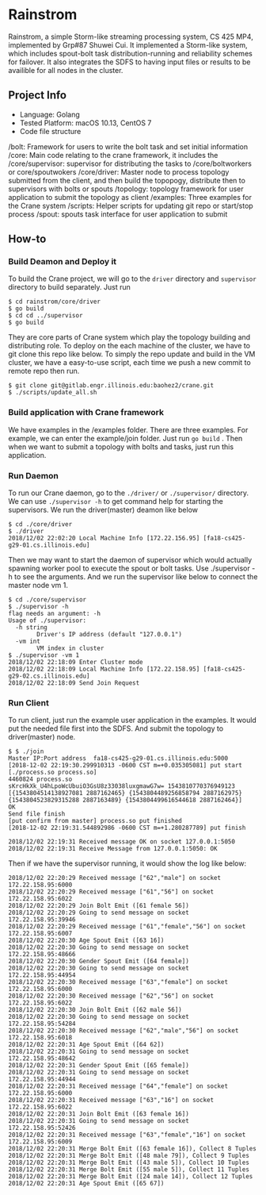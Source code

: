 # Rainstrom

Rainstrom, a simple Storm-like streaming processing system, CS 425 MP4, implemented by Grp#87 Shuwei Cui. It implemented a Storm-like system, which includes spout-bolt task distribution-running and reliability schemes for failover. It also integrates the SDFS to having input files or results to be availible for all nodes in the cluster.

## Project Info

- Language: Golang
- Tested Platform: macOS 10.13, CentOS 7
- Code file structure

/bolt: Framework for users to write the bolt task and set initial information
/core: Main code relating to the crane framework, it includes the 
/core/supervisor: supervisor for distributing the tasks to /core/boltworkers or core/spoutwokers
/core/driver: Master node to process topology submitted from the client, and then build the topopogy, distribute then to supervisors with bolts or spouts
/topology: topology framework for user application to submit the topology as client
/examples: Three examples for the Crane system
/scripts: Helper scripts for updating git repo or start/stop process
/spout: spouts task interface for user application to submit 

## How-to

### Build Deamon and Deploy it

To build the Crane project, we will go to the `driver` directory and `supervisor` directory to build separately. Just run

```shell
$ cd rainstrom/core/driver
$ go build
$ cd cd ../supervisor
$ go build
```

They are core parts of Crane system which play the topology building and distributing role. To deploy on the each machine of the cluster, we have to git clone this repo like below. To simply the repo update and build in the VM cluster, we have a easy-to-use script, each time we push a new commit to remote repo then run.

```shell
$ git clone git@gitlab.engr.illinois.edu:baohez2/crane.git
$ ./scripts/update_all.sh
```

### Build application with Crane framework

We have examples in the /examples folder. There are three examples. For example, we can enter the example/join folder. Just run `go build` . Then when we want to submit a topology with bolts and tasks, just run this application.

### Run Daemon

To run our Crane daemon, go to the `./driver/`  or `./supervisor/` directory. We can use `./supervisor -h` to get command help for starting the supervisors. We run the driver(master) deamon like below

```shell
$ cd ./core/driver
$ ./driver
2018/12/02 22:02:20 Local Machine Info [172.22.156.95] [fa18-cs425-g29-01.cs.illinois.edu]

```

Then we may want to start the daemon of supervisor which would actually spawning worker pool to execute the spout or bolt tasks. Use ./supervisor -h to see the arguments. And we run the supervisor like below to connect the master node vm 1. 

```shell
$ cd ./core/supervisor
$ ./supervisor -h
flag needs an argument: -h
Usage of ./supervisor:
  -h string
    	Driver's IP address (default "127.0.0.1")
  -vm int
    	VM index in cluster
$ ./supervisor -vm 1
2018/12/02 22:18:09 Enter Cluster mode
2018/12/02 22:18:09 Local Machine Info [172.22.158.95] [fa18-cs425-g29-02.cs.illinois.edu]
2018/12/02 22:18:09 Send Join Request

```

### Run Client

To run client, just run the example user application in the examples. It would put the needed file first into the SDFS. And submit the topology to driver(master) node.

```shell
$ $ ./join 
Master IP:Port address  fa18-cs425-g29-01.cs.illinois.edu:5000
[2018-12-02 22:19:30.299910313 -0600 CST m=+0.035305081] put start
[./process.so process.so]
4460824 process.so
sKrcHkXk_U4hLpoWcUbuiO3GsU8z33038luxgmawG7w= 1543810770376949123 [{1543804514138927081 2887162465} {1543804489256858794 2887162975} {1543804523829315288 2887163489} {1543804499616544618 2887162464}]
OK
Send file finish
[put confirm from master] process.so put finished
[2018-12-02 22:19:31.544892986 -0600 CST m=+1.280287789] put finish

2018/12/02 22:19:31 Received message OK on socket 127.0.0.1:5050
2018/12/02 22:19:31 Receive Message from 127.0.0.1:5050: OK
```

Then if we have the supervisor running, it would show the log like below:

```shell
2018/12/02 22:20:29 Received message ["62","male"] on socket 172.22.158.95:6000
2018/12/02 22:20:29 Received message ["61","56"] on socket 172.22.158.95:6022
2018/12/02 22:20:29 Join Bolt Emit ([61 female 56])
2018/12/02 22:20:29 Going to send message on socket 172.22.158.95:39946
2018/12/02 22:20:29 Received message ["61","female","56"] on socket 172.22.158.95:6007
2018/12/02 22:20:30 Age Spout Emit ([63 16])
2018/12/02 22:20:30 Going to send message on socket 172.22.158.95:48666
2018/12/02 22:20:30 Gender Spout Emit ([64 female])
2018/12/02 22:20:30 Going to send message on socket 172.22.158.95:44954
2018/12/02 22:20:30 Received message ["63","female"] on socket 172.22.158.95:6000
2018/12/02 22:20:30 Received message ["62","56"] on socket 172.22.158.95:6022
2018/12/02 22:20:30 Join Bolt Emit ([62 male 56])
2018/12/02 22:20:30 Going to send message on socket 172.22.158.95:54284
2018/12/02 22:20:30 Received message ["62","male","56"] on socket 172.22.158.95:6018
2018/12/02 22:20:31 Age Spout Emit ([64 62])
2018/12/02 22:20:31 Going to send message on socket 172.22.158.95:48642
2018/12/02 22:20:31 Gender Spout Emit ([65 female])
2018/12/02 22:20:31 Going to send message on socket 172.22.158.95:44944
2018/12/02 22:20:31 Received message ["64","female"] on socket 172.22.158.95:6000
2018/12/02 22:20:31 Received message ["63","16"] on socket 172.22.158.95:6022
2018/12/02 22:20:31 Join Bolt Emit ([63 female 16])
2018/12/02 22:20:31 Going to send message on socket 172.22.158.95:52426
2018/12/02 22:20:31 Received message ["63","female","16"] on socket 172.22.158.95:6009
2018/12/02 22:20:31 Merge Bolt Emit ([63 female 16]), Collect 8 Tuples
2018/12/02 22:20:31 Merge Bolt Emit ([48 male 79]), Collect 9 Tuples
2018/12/02 22:20:31 Merge Bolt Emit ([43 male 5]), Collect 10 Tuples
2018/12/02 22:20:31 Merge Bolt Emit ([55 male 5]), Collect 11 Tuples
2018/12/02 22:20:31 Merge Bolt Emit ([24 male 14]), Collect 12 Tuples
2018/12/02 22:20:31 Age Spout Emit ([65 67])
```